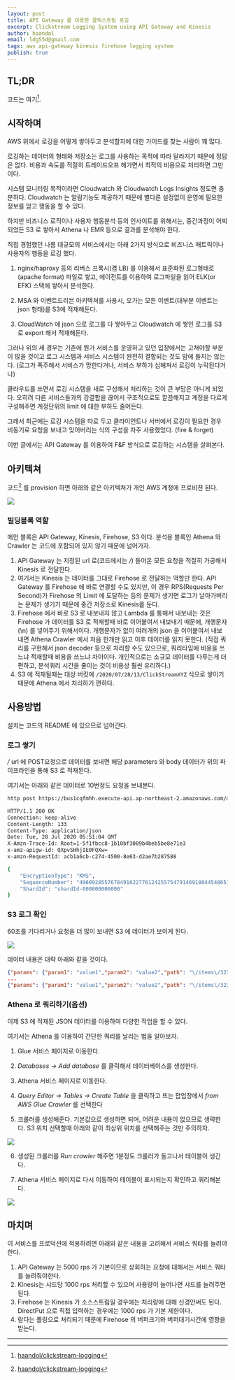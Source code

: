 ```yaml
---
layout: post
title: API Gateway 를 이용한 클릭스트림 로깅
excerpt: Clickstream Logging System using API Gateway and Kinesis
author: haandol
email: ldg55d@gmail.com
tags: aws api-gateway kinesis firehose logging system
publish: true
---
```


## TL;DR

코드는 여기[^1].

## 시작하며

AWS 위에서 로깅을 어떻게 쌓아두고 분석할지에 대한 가이드를 찾는 사람이 꽤 많다.

로깅하는 데이터의 형태와 저장소는 로그를 사용하는 목적에 따라 달라지기 때문에 정답은 없다. 비용과 속도를 적절히 트레이드오프 해가면서 최적의 비용으로 처리하면 그만이다.

시스템 모니터링 목적이라면 Cloudwatch 와 Cloudwatch Logs Insights 정도면 충분하다. Cloudwatch 는 알람기능도 제공하기 때문에 별다른 설정없이 운영에 필요한 정보를 얻고 행동을 할 수 있다.

하지만 비즈니스 로직이나 사용자 행동분석 등의 인사이트를 위해서는, 중간과정이 어찌되었든 S3 로 쌓아서 Athena 나 EMR 등으로 결과를 분석해야 한다.

직접 경험했던 나름 대규모의 서비스에서는 아래 2가지 방식으로 비즈니스 매트릭이나 사용자의 행동을 로깅 했다.

1. nginx/haproxy 등의 리버스 프록시(겸 LB) 를 이용해서 표준화된 로그형태로(apache format) 파일로 쌓고, 에이전트를 이용하여 로그파일을 읽어 ELK(or EFK) 스택에 쌓아서 분석한다.

2. MSA 와 이벤트드리븐 아키텍쳐를 사용시, 오가는 모든 이벤트(대부분 이벤트는 json 형태)를 S3에 적재해둔다.

3. CloudWatch 에 json 으로 로그를 다 쌓아두고 Cloudwatch 에 쌓인 로그를 S3 로 export 해서 적재해둔다.

그러나 위의 세 경우는 기존에 뭔가 서비스를 운영하고 있던 입장에서는 고쳐야할 부분이 많을 것이고 로그 시스템과 서비스 시스템이 완전히 결합되는 것도 맘에 들지는 않는다. (로그가 폭주해서 서비스가 망한다거나, 서비스 부하가 심해져서 로깅이 누락된다거나)

클라우드를 쓰면서 로깅 시스템을 새로 구성해서 처리하는 것이 큰 부담은 아니게 되었다. 오히려 다른 서비스들과의 강결합을 끊어서 구조적으로도 깔끔해지고 계정을 다르게 구성해주면 계정단위의 limit 에 대한 부하도 줄어든다.

그래서 최근에는 로깅 시스템을 따로 두고 클라이언트나 서버에서 로깅이 필요한 경우 비동기로 요청을 보내고 잊어버리는 식의 구성을 자주 사용했었다. (fire & forget)

이번 글에서는 API Gateway 를 이용하여 F&F 방식으로 로깅하는 시스템을 살펴본다.

## 아키텍쳐

코드[^1] 를 provision 하면 아래와 같은 아키텍쳐가 개인 AWS 계정에 프로비젼 된다.

![](https://github.com/haandol/clickstream-logging/raw/master/img/architecture.png)

### 빌딩블록 역할

메인 블록은 API Gateway, Kinesis, Firehose, S3 이다.
분석용 블록인 Athena 와 Crawler 는 코드에 포함되어 있지 않기 때문에 넘어가자.

1. API Gateway 는 지정된 url 로(코드에서는 */*) 들어온 모든 요청을 적절히 가공해서 Kinesis 로 전달한다.
2. 여기서는 Kinesis 는 데이터를 그대로 Firehose 로 전달하는 역할만 한다.
API Gateway 를 Firehose 에 바로 연결할 수도 있지만, 이 경우 RPS(Requests Per Second)가 Firehose 의 Limit 에 도달하는 등의 문제가 생기면 로그가 날아가버리는 문제가 생기기 때문에 중간 저장소로 Kinesis를 둔다.
3. Firehose 에서 바로 S3 로 내보내지 않고 Lambda 를 통해서 내보내는 것은 Firehose 가 데이터를 S3 로 적재할때 바로 이어붙여서 내보내기 때문에, 개행문자(\n) 를 넣어주기 위해서이다.
개행문자가 없이 여러개의 json 을 이어붙여서 내보내면 Athena Crawler 에서 처음 한개만 읽고 이후 데이터를 읽지 못한다.
(직접 쿼리를 구현해서 json decoder 등으로 처리할 수도 있으므로, 쿼리타임에 비용을 쓰느냐 적재할때 비용을 쓰느냐 차이이다. 개인적으로는 소규모 데이터를 다루는게 더 편하고, 분석쿼리 시간을 줄이는 것이 비용상 훨씬 유리하다.)
4. S3 에 적재될때는 대상 버킷에 `/2020/07/28/13/ClickStreamXYZ` 식으로 쌓이기 때문에 Athena 에서 처리하기 편하다.

## 사용방법

설치는 코드의 README 에 있으므로 넘어간다.

### 로그 쌓기

*/* url 에 POST요청으로 데이터를 보내면 해당 parameters 와 body 데이터가 위의 파이프라인을 통해 S3 로 적재된다.

여기서는 아래와 같은 데이터로 10번정도 요청을 보내본다.

```bash
http post https://bus1cqfmhh.execute-api.ap-northeast-2.amazonaws.com/dev/\?path\=/items/323\&param1\=value1\&param2\=value2 text=hihi dodo=dada

HTTP/1.1 200 OK
Connection: keep-alive
Content-Length: 133
Content-Type: application/json
Date: Tue, 28 Jul 2020 05:51:04 GMT
X-Amzn-Trace-Id: Root=1-5f1fbcc8-1b10bf3009b4beb5be8e71e3
x-amz-apigw-id: QXpvSHhjIE0FQXw=
x-amzn-RequestId: acb1a6cb-c274-4500-8e63-d2ae7b287588

{
    "EncryptionType": "KMS",
    "SequenceNumber": "49609285576784916227761242557547914691804454865145430018",
    "ShardId": "shardId-000000000000"
}
```

### S3 로그 확인

60초를 기다리거나 요청을 더 많이 보내면 S3 에 데이터가 보이게 된다.

![](/assets/img/2020/0728/athena-query.png)

데이터 내용은 대략 아래와 같을 것이다.

```json
{"params": {"param1": "value1","param2": "value2","path": "\/items\/323"},"body": {"text":"hihi","dodo":"dada"},"stage": "dev","http_method": "POST","request_id": "acb1a6cb-c274-4500-8e63-d2ae7b287588","resource_path": "/","resource_id": "qycjw0slz9","request_time": "28/Jul/2020:05:51:04 +0000","source_ip": "54.239.119.16","user_agent": "HTTPie/2.1.0"}
...
{"params": {"param1": "value1","param2": "value2","path": "\/items\/323"},"body": {"text":"hihi","dodo":"dada"},"stage": "dev","http_method": "POST","request_id": "d57b413f-8398-4ef7-88cd-ef6cd025f22d","resource_path": "/","resource_id": "qycjw0slz9","request_time": "28/Jul/2020:05:51:19 +0000","source_ip": "54.239.119.16","user_agent": "HTTPie/2.1.0"}

```

### Athena 로 쿼리하기(옵션)

이제 S3 에 적재된 JSON 데이터를 이용하여 다양한 작업을 할 수 있다.

여기서는 Athena 를 이용하여 간단한 쿼리를 날리는 법을 알아보자.


1. Glue 서비스 페이지로 이동한다.

2. *Databases -> Add database* 를 클릭해서 데이터베이스를 생성한다.

3. Athena 서비스 페이지로 이동한다.

4. *Query Editor -> Tables -> Create Table* 을 클릭하고 뜨는 팝업창에서 *from AWS Glue Crawler* 를 선택한다

5. 크롤러를 생성해준다. 기본값으로 생성하면 되며, 어려운 내용이 없으므로 생략한다. S3 위치 선택할때 아래와 같이 최상위 위치를 선택해주는 것만 주의하자.

![](/assets/img/2020/0728/athena-s3.png)

6. 생성된 크롤러를 *Run crawler* 해주면 1분정도 크롤러가 돌고나서 테이블이 생긴다.

7. Athena 서비스 페이지로 다시 이동하여 테이블이 표시되는지 확인하고 쿼리해본다.

![](/assets/img/2020/0728/athena-query.png)

## 마치며

이 서비스를 프로덕션에 적용하려면 아래와 같은 내용을 고려해서 서비스 쿼타를 늘려야 한다.

1. API Gateway 는 5000 rps 가 기본이므로 상회하는 요청에 대해서는 서비스 쿼타를 늘려줘야한다.
2. Kinesis는 샤드당 1000 rps 처리할 수 있으며 사용량이 늘어나면 샤드를 늘려주면 된다.
3. Firehose 는 Kinesis 가 소스스트림일 경우에는 처리량에 대해 신경안써도 된다. DirectPut 으로 직접 입력하는 경우에는 1000 rps 가 기본 제한이다.
4. 람다는 폴링으로 처리되기 때문에 Firehose 의 버퍼크기와 버퍼대기시간에 영향을 받는다.

----

[^1]: [haandol/clickstream-logging](https://github.com/haandol/clickstream-logging)